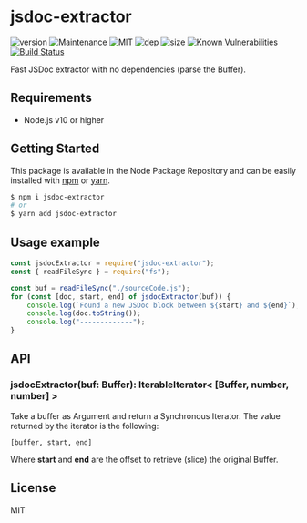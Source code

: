# jsdoc-extractor
![version](https://img.shields.io/badge/dynamic/json.svg?url=https://raw.githubusercontent.com/fraxken/jsdoc-extractor/master/package.json&query=$.version&label=Version)
[![Maintenance](https://img.shields.io/badge/Maintained%3F-yes-green.svg)](https://github.com/fraxken/jsdoc-extractor/commit-activity)
![MIT](https://img.shields.io/github/license/mashape/apistatus.svg)
![dep](https://img.shields.io/david/fraxken/jsdoc-extractor.svg)
![size](https://img.shields.io/bundlephobia/min/jsdoc-extractor.svg)
[![Known Vulnerabilities](https://snyk.io/test/github/fraxken/jsdoc-extractor/badge.svg?targetFile=package.json)](https://snyk.io/test/github/fraxken/jsdoc-extractor?targetFile=package.json)
[![Build Status](https://travis-ci.com/fraxken/jsdoc-extractor.svg?branch=master)](https://travis-ci.com/fraxken/jsdoc-extractor)

Fast JSDoc extractor with no dependencies (parse the Buffer).

## Requirements
- Node.js v10 or higher

## Getting Started

This package is available in the Node Package Repository and can be easily installed with [npm](https://docs.npmjs.com/getting-started/what-is-npm) or [yarn](https://yarnpkg.com).

```bash
$ npm i jsdoc-extractor
# or
$ yarn add jsdoc-extractor
```

## Usage example
```js
const jsdocExtractor = require("jsdoc-extractor");
const { readFileSync } = require("fs");

const buf = readFileSync("./sourceCode.js");
for (const [doc, start, end] of jsdocExtractor(buf)) {
    console.log(`Found a new JSDoc block between ${start} and ${end}`);
    console.log(doc.toString());
    console.log("-------------");
}
```

## API

### jsdocExtractor(buf: Buffer): IterableIterator< [Buffer, number, number] >
Take a buffer as Argument and return a Synchronous Iterator. The value returned by the iterator is the following:
```
[buffer, start, end]
```

Where **start** and **end** are the offset to retrieve (slice) the original Buffer.

## License
MIT
